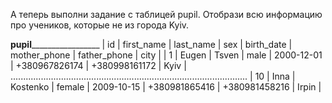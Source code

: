 А теперь выполни задание с таблицей pupil. Отобрази всю информацию про учеников, которые не из города Kyiv.

____________________________________pupil_____________________________________________________
| id  |	first_name | last_name | sex    | birth_date | mother_phone  | father_phone  | city  |
| 1   |	Eugen      | Tsven     | male   | 2000-12-01 | +380967826174 | +380998161172 | Kyiv  |
..............................................................................................
| 10  | Inna       | Kostenko  | female | 2009-10-15 | +380981865416 | +380981458216 | Irpin |
